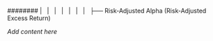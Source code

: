 ######## |   |   |   |   |   |   |   ├── Risk-Adjusted Alpha (Risk-Adjusted Excess Return)

*Add content here*